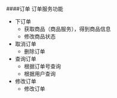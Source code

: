 ####订单
订单服务功能

* 下订单
  - 获取商品（商品服务），得到商品信息
  - 修改商品状态
* 取消订单
  - 删除订单
* 查询订单
  - 根据订单号查询
  - 根据用户查询
* 修改订单
  - 修改订单
